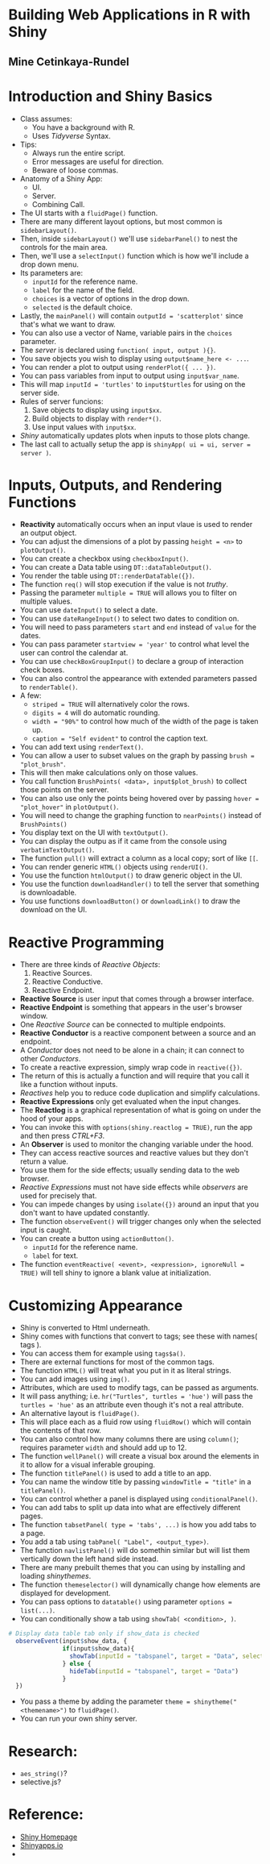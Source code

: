 # Building Web Applications in R with Shiny
## Mine Cetinkaya-Rundel

# Introduction and Shiny Basics
- Class assumes:
  * You have a background with R.
  * Uses *Tidyverse* Syntax.
- Tips:
  * Always run the entire script.
  * Error messages are useful for direction.
  * Beware of loose commas.
- Anatomy of a Shiny App:
  * UI.
  * Server.
  * Combining Call.
- The UI starts with a `fluidPage()` function.
- There are many different layout options, but most common is `sidebarLayout()`.
- Then, inside `sidebarLayout()` we'll use `sidebarPanel()` to nest the controls for the main area.
- Then, we'll use a `selectInput()` function which is how we'll include a drop down menu.
- Its parameters are:
   * `inputId` for the reference name.
   * `label` for the name of the field.
   * `choices` is a vector of options in the drop down.
   * `selected` is the default choice.
- Lastly, the `mainPanel()` will contain `outputId = 'scatterplot'` since that's what we want to draw.
- You can also use a vector of Name, variable pairs in the `choices` parameter.
- The *server* is declared using `function( input, output ){}`.
- You save objects you wish to display using `output$name_here <- ...`.
- You can render a plot to output using `renderPlot({ ... })`.
- You can pass variables from input to output using `input$var_name`.
- This will map `inputId = 'turtles'` to `input$turtles` for using on the server side.
- Rules of server funcions:
  1. Save objects to display using `input$xx`.
  2. Build objects to display with `render*()`.
  3. Use input values with `input$xx`.
- *Shiny* automatically updates plots when inputs to those plots change.
- The last call to actually setup the app is `shinyApp( ui = ui, server = server )`.

# Inputs, Outputs, and Rendering Functions
- **Reactivity** automatically occurs when an input vlaue is used to render an output object.
- You can adjust the dimensions of a plot by passing `height = <n>` to `plotOutput()`.
- You can create a checkbox using `checkboxInput()`.
- You can create a Data table using `DT::dataTableOutput()`.
- You render the table using `DT::renderDataTable({})`.
- The function `req()` will stop execution if the value is not *truthy*.
- Passing the parameter `multiple = TRUE` will allows you to filter on multiple values.
- You can use `dateInput()` to select a date.
- You can use `dateRangeInput()` to select two dates to condition on.
- You will need to pass parameters `start` and `end` instead of `value` for the dates.
- You can pass parameter `startview = 'year'` to control what level the user can control the calendar at.
- You can use `checkBoxGroupInput()` to declare a group of interaction check boxes.
- You can also control the appearance with extended parameters passed to `renderTable()`.
- A few:
  * `striped = TRUE` will alternatively color the rows.
  * `digits = 4` will do automatic rounding.
  * `width = "90%"` to control how much of the width of the page is taken up.
  * `caption = "Self evident"` to control the caption text.
- You can add text using `renderText()`.
- You can allow a user to subset values on the graph by passing `brush = "plot_brush"`.
- This will then make calculations only on those values.
- You call function `BrushPoints( <data>, input$plot_brush)` to collect those points on the server.
- You can also use only the points being hovered over by passing `hover = "plot_hover"` in `plotOutput()`.
- You will need to change the graphing function to `nearPoints()` instead of `BrushPoints()`
- You display text on the UI with `textOutput()`.
- You can display the outpu as if it came from the console using `verbatimTextOutput()`.
- The function `pull()` will extract a column as a local copy; sort of like `[[`.
- You can render generic `HTML()` objects using `renderUI()`.
- You use the function `htmlOutput()` to draw generic object in the UI.
- You use the function `downloadHandler()` to tell the server that something is downloadable.
- You use functions `downloadButton()` or `downloadLink()` to draw the download on the UI.

# Reactive Programming
- There are three kinds of *Reactive Objects*:
  1. Reactive Sources.
  2. Reactive Conductive.
  3. Reactive Endpoint.
- **Reactive Source** is user input that comes through a browser interface.
- **Reactive Endpoint** is something that appears in the user's browser window.
- One *Reactive Source* can be connected to multiple endpoints.
- **Reactive Conductor** is a reactive component between a source and an endpoint.
- A *Conductor* does not need to be alone in a chain; it can connect to other *Conductors*.
- To create a reactive expression, simply wrap code in `reactive({})`.
- The return of this is actually a function and will require that you call it like a function without inputs.
- *Reactives* help you to reduce code duplication and simplify calculations.
- **Reactive Expressions** only get evaluated when the input changes.
- The **Reactlog** is a graphical representation of what is going on under the hood of your apps.
- You can invoke this with `options(shiny.reactlog = TRUE)`, run the app and then press *CTRL+F3*.
- An **Observer** is used to monitor the changing variable under the hood.
- They can access reactive sources and reactive values but they don't return a value.
- You use them for the side effects; usually sending data to the web browser.
- *Reactive Expressions* must not have side effects while *observers* are used for precisely that.
- You can impede changes by using `isolate({})` around an input that you don't want to have updated constantly.
- The function `observeEvent()` will trigger changes only when the selected input is caught.
- You can create a button using `actionButton()`.
  * `inputId` for the reference name.
  * `label` for text.
- The function `eventReactive( <event>, <expression>, ignoreNull = TRUE)` will tell shiny to ignore a blank value at initialization.

# Customizing Appearance
- Shiny is converted to Html underneath.
- Shiny comes with functions that convert to tags; see these with names( tags ).
- You can access them for example using `tags$a()`.
- There are external functions for most of the common tags.
- The function `HTML()` will treat what you put in it as literal strings.
- You can add images using `img()`.
- Attributes, which are used to modify tags, can be passed as arguments.
- It will pass anything; i.e. `hr("Turtles", turtles = 'hue')` will pass the `turtles = 'hue'` as an attribute even though it's not a real attribute.
- An alternative layout is `fluidPage()`.
- This will place each as a fluid row using `fluidRow()` which will contain the contents of that row.
- You can also control how many columns there are using `column()`; requires parameter `width` and should add up to 12.
- The function `wellPanel()` will create a visual box around the elements in it to allow for a visual inferable grouping.
- The function `titlePanel()` is used to add a title to an app.
- You can name the window title by passing `windowTitle = "title"` in a `titlePanel()`.
- You can control whether a panel is displayed using `conditionalPanel()`.
- You can add tabs to split up data into what are effectively different pages.
- The function `tabsetPanel( type = 'tabs', ...)` is how you add tabs to a page.
- You add a tab using `tabPanel( "Label", <output_type>)`.
- The function `navlistPanel()` will do somethin similar but will list them vertically down the left hand side instead.
- There are many prebuilt themes that you can using by installing and loading *shinythemes*.
- The function `themeselector()` will dynamically change how elements are displayed for development.
- You can pass options to `datatable()` using parameter `options = list(...)`.
- You can conditionally show a tab using `showTab( <condition>, )`.
```r
# Display data table tab only if show_data is checked
  observeEvent(input$show_data, {
               if(input$show_data){
                 showTab(inputId = "tabspanel", target = "Data", select = TRUE)
               } else {
                 hideTab(inputId = "tabspanel", target = "Data")
               }
  })
```
- You pass a theme by adding the parameter `theme = shinytheme("<themename>")` to `fluidPage()`.
- You can run your own shiny server.

# Research:
- `aes_string()`?
- selective.js?

# Reference:
- [Shiny Homepage ](www.shiny.rstudio.com)
- [Shinyapps.io](www.shinyapps.io)
-
